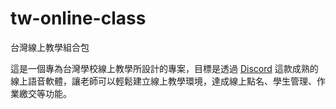 # tw-online-class
台灣線上教學組合包

這是一個專為台灣學校線上教學所設計的專案，目標是透過 <a href="https://discord.com/brand-new">Discord</a> 這款成熟的線上語音軟體，讓老師可以輕鬆建立線上教學環境，達成線上點名、學生管理、作業繳交等功能。
